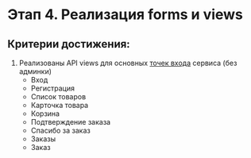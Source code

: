 # Этап 4. Реализация forms и views

## Критерии достижения:

1. Реализованы API views для основных [точек входа](./screens.md) сервиса (без админки)
   - Вход
   - Регистрация
   - Список товаров
   - Карточка товара
   - Корзина
   - Подтверждение заказа
   - Спасибо за заказ
   - Заказы
   - Заказ
